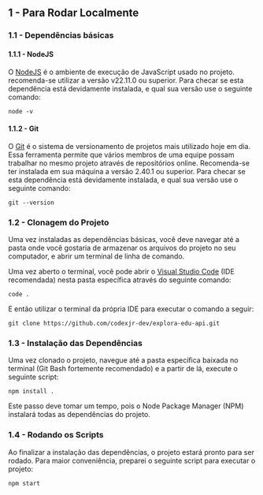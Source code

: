 ## 1 - Para Rodar Localmente

### 1.1 - Dependências básicas
#### 1.1.1 - NodeJS
O [NodeJS](https://nodejs.org/pt) é o ambiente de execução de JavaScript usado no projeto. recomenda-se utilizar a versão v22.11.0 ou superior. Para checar se esta dependência está devidamente instalada, e qual sua versão use o seguinte comando:
```shell
node -v
```

#### 1.1.2 - Git
O [Git](https://git-scm.com/downloads) é o sistema de versionamento de projetos mais utilizado hoje em dia. Essa ferramenta permite que vários membros de uma equipe possam trabalhar no mesmo projeto através de repositórios online. Recomenda-se ter instalada em sua máquina a versão 2.40.1 ou superior. Para checar se esta dependência está devidamente instalada, e qual sua versão use o seguinte comando:
```shell
git --version
```

### 1.2 - Clonagem do Projeto
Uma vez instaladas as dependências básicas, você deve navegar até a pasta onde você gostaria de armazenar os arquivos do projeto no seu computador, e abrir um terminal de linha de comando.

Uma vez aberto o terminal, você pode abrir o [Visual Studio Code](https://code.visualstudio.com/) (IDE recomendada) nesta pasta específica através do seguinte comando:
```shell
code .
```
E então utilizar o terminal da própria IDE para executar o comando a seguir:
```shell
git clone https://github.com/codexjr-dev/explora-edu-api.git
```
### 1.3 - Instalação das Dependências
Uma vez clonado o projeto, navegue até a pasta específica baixada no terminal (Git Bash fortemente recomendado) e a partir de lá, execute o seguinte script:
```shell
npm install .
```

Este passo deve tomar um tempo, pois o Node Package Manager (NPM) instalará todas as dependências do projeto.

### 1.4 - Rodando os Scripts
Ao finalizar a instalação das dependências, o projeto estará pronto para ser rodado. Para maior conveniência, preparei o seguinte script para executar o projeto:
```shell
npm start
```